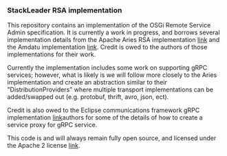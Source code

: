 ### StackLeader RSA implementation
This repository contains an implementation of the OSGi Remote Service Admin specification. It is currently a work in progress, and borrows several implementation details from the Apache Aries RSA 
implementation [link](https://github.com/apache/aries-rsa) and the Amdatu implementation [link](https://bitbucket.org/amdatu/amdatu-remoteservices). Credit is owed to the authors of those implementations for their work. 

Currently the implementation includes some work on supporting gRPC services; however, what is likely is we will follow more closely to the Aries implementation 
and create an abstraction similar to their "DistributionProviders" where multiple transport implementations can be added/swapped out (e.g. protobuf, thrift, avro, json, ect). 

Credit is also owed to the Eclipse communications framework gRPC implementation [link](https://github.com/ECF/grpc-RemoteServicesProvider)authors for some of the details of how to create
a service proxy for gRPC service.  

This code is and will always remain fully open source, and licensed under the Apache 2 license [link](http://www.apache.org/licenses/LICENSE-2.0).
